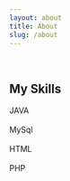 ```yaml
---
layout: about
title: About
slug: /about
---
```


<br />
<div class="about-skill">
           <h2>My Skills</h2>
 
  <div class="container">
    <div class="skills java">JAVA</div>
  </div>
  </br>
  <div class="container">
    <div class="skills mysql">MySql</div>
  </div>
</br>
  <div class="container">
    <div class="skills html">HTML</div>
  </div>
</br>
  <div class="container">
    <div class="skills php">PHP</div>
  </div>
          </div>
        </div>
      </div>
    </div>
